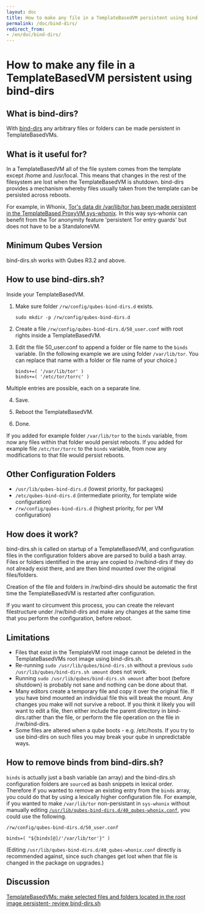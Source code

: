 ```yaml
---
layout: doc
title: How to make any file in a TemplateBasedVM persistent using bind-dirs
permalink: /doc/bind-dirs/
redirect_from:
- /en/doc/bind-dirs/
---
```


# How to make any file in a TemplateBasedVM persistent using bind-dirs #

## What is bind-dirs? ##

With [bind-dirs](https://github.com/QubesOS/qubes-core-agent-linux/blob/master/vm-systemd/bind-dirs.sh)
any arbitrary files or folders can be made persistent in TemplateBasedVMs.

## What is it useful for? ##

In a TemplateBasedVM all of the file system comes from the template except /home and /usr/local.
This means that changes in the rest of the filesystem are lost when the TemplateBasedVM is shutdown.
bind-dirs provides a mechanism whereby files usually taken from the template can be persisted across reboots.

For example, in Whonix, [Tor's data dir /var/lib/tor has been made persistent in the TemplateBased ProxyVM sys-whonix](https://github.com/Whonix/qubes-whonix/blob/8438d13d75822e9ea800b9eb6024063f476636ff/usr/lib/qubes-bind-dirs.d/40_qubes-whonix.conf#L5). 
In this way sys-whonix can benefit from the Tor anonymity feature 'persistent Tor entry guards' but does not have to be a StandaloneVM.

## Minimum Qubes Version ##

bind-dirs.sh works with Qubes R3.2 and above.

## How to use bind-dirs.sh? ##

Inside your TemplateBasedVM.

1. Make sure folder `/rw/config/qubes-bind-dirs.d` exists.

       sudo mkdir -p /rw/config/qubes-bind-dirs.d

2. Create a file `/rw/config/qubes-bind-dirs.d/50_user.conf` with root rights inside a TemplateBasedVM.

3. Edit the file 50_user.conf to append a folder or file name to the `binds` variable. (In the following example we are using folder `/var/lib/tor`. You can replace that name with a folder or file name of your choice.)

       binds+=( '/var/lib/tor' )
       binds+=( '/etc/tor/torrc' )

Multiple entries are possible, each on a separate line.

4. Save.

5. Reboot the TemplateBasedVM.

6. Done.

If you added for example folder `/var/lib/tor` to the `binds` variable, from now any files within that folder would persist reboots. If you added for example file `/etc/tor/torrc` to the `binds` variable, from now any modifications to that file would persist reboots.

## Other Configuration Folders ##

* `/usr/lib/qubes-bind-dirs.d` (lowest priority, for packages)
* `/etc/qubes-bind-dirs.d`  (intermediate priority, for template wide configuration)
* `/rw/config/qubes-bind-dirs.d` (highest priority, for per VM configuration)

## How does it work? ##

bind-dirs.sh is called on startup of a TemplateBasedVM, and configuration files in the configuration folders above are parsed to build a bash array.
Files or folders identified in the array are copied to /rw/bind-dirs if they do not already exist there, and are then bind mounted over the original files/folders.

Creation of the file and folders in /rw/bind-dirs should be automatic the first time the TemplateBasedVM is restarted after configuration.

If you want to circumvent this process, you can create the relevant filestructure under /rw/bind-dirs and make any changes at the same time that you perform the configuration, before reboot.


## Limitations ##

* Files that exist in the TemplateVM root image cannot be deleted in the TemplateBasedVMs root image using bind-dirs.sh.
* Re-running `sudo /usr/lib/qubes/bind-dirs.sh` without a previous `sudo /usr/lib/qubes/bind-dirs.sh umount` does not work.
* Running `sudo /usr/lib/qubes/bind-dirs.sh umount` after boot (before shutdown) is probably not sane and nothing can be done about that.
* Many editors create a temporary file and copy it over the original file. If you have bind mounted an individual file this will break the mount.
Any changes you make will not survive a reboot. If you think it likely you will want to edit a file, then either include the parent directory in bind-dirs.rather than the file, or perform the file operation on the file in /rw/bind-dirs.
* Some files are altered when a qube boots - e.g. /etc/hosts. If you try to use bind-dirs on such files you may break your qube in unpredictable ways.


## How to remove binds from bind-dirs.sh? ##

`binds` is actually just a bash variable (an array) and the bind-dirs.sh configuration folders are `source`d as bash snippets in lexical order. 
Therefore if you wanted to remove an existing entry from the `binds` array, you could do that by using a lexically higher configuration file. 
For example, if you wanted to make `/var/lib/tor` non-persistant in `sys-whonix` without manually editing [`/usr/lib/qubes-bind-dirs.d/40_qubes-whonix.conf`](https://github.com/Whonix/qubes-whonix/blob/master/usr/lib/qubes-bind-dirs.d/40_qubes-whonix.conf), you could use the following.

`/rw/config/qubes-bind-dirs.d/50_user.conf`

~~~
binds=( "${binds[@]/'/var/lib/tor'}" )
~~~

(Editing `/usr/lib/qubes-bind-dirs.d/40_qubes-whonix.conf` directly is recommended against, since such changes get lost when that file is changed in the package on upgrades.)

## Discussion ##

[TemplateBasedVMs: make selected files and folders located in the root image persistent- review bind-dirs.sh](https://groups.google.com/forum/#!topic/qubes-devel/tcYQ4eV-XX4/discussion)


